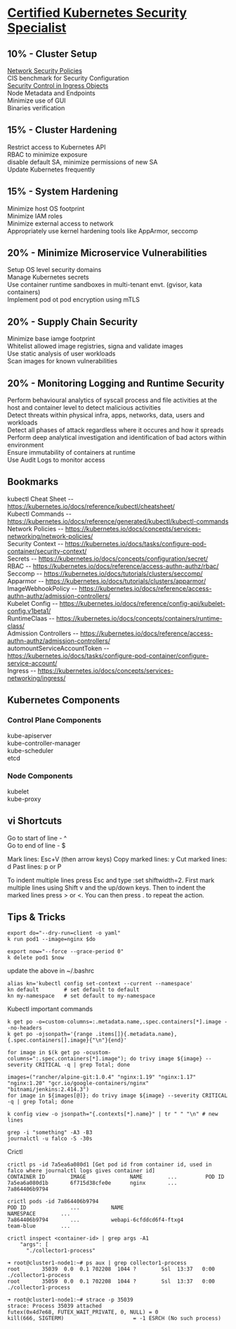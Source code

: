# [Certified Kubernetes Security Specialist](https://github.com/cncf/curriculum/blob/master/CKS_Curriculum_%20v1.29.pdf)

## 10% - Cluster Setup
[Network Security Policies](https://kubernetes.io/docs/concepts/services-networking/network-policies/)  
CIS benchmark for Security Configuration  
[Security Control in Ingress Objects](https://kubernetes.io/docs/concepts/services-networking/ingress/)  
Node Metadata and Endpoints  
Minimize use of GUI  
Binaries verification  

## 15% - Cluster Hardening
Restrict access to Kubernetes API  
RBAC to minimize exposure  
disable default SA, minimize permissions of new SA  
Update Kubernetes frequently  

## 15% - System Hardening
Minimize host OS footprint  
Minimize IAM roles  
Minimize external access to network  
Appropriately use kernel hardening tools like AppArmor, seccomp  

## 20% - Minimize Microservice Vulnerabilities
Setup OS level security domains  
Manage Kubernetes secrets  
Use container runtime sandboxes in multi-tenant envt. (gvisor, kata containers)  
Implement pod ot pod encryption using mTLS  

## 20% - Supply Chain Security
Minimize base iamge footprint  
Whitelist allowed image registries, signa and validate images  
Use static analysis of user workloads  
Scan images for known vulnerabilities  

## 20% - Monitoring Logging and Runtime Security
Perform behavioural analytics of syscall process and file activities at the host and container level to detect malicious activities  
Detect threats within physical infra, apps, networks, data, users and workloads  
Detect all phases of attack regardless where it occures and how it spreads  
Perform deep analytical investigation and identification of bad actors within environment  
Ensure immutability of containers at runtime  
Use Audit Logs to monitor access  

## Bookmarks

kubectl Cheat Sheet -- https://kubernetes.io/docs/reference/kubectl/cheatsheet/  
Kubectl Commands -- https://kubernetes.io/docs/reference/generated/kubectl/kubectl-commands  
Network Policies -- https://kubernetes.io/docs/concepts/services-networking/network-policies/  
Security Context -- https://kubernetes.io/docs/tasks/configure-pod-container/security-context/  
Secrets -- https://kubernetes.io/docs/concepts/configuration/secret/  
RBAC -- https://kubernetes.io/docs/reference/access-authn-authz/rbac/  
Seccomp -- https://kubernetes.io/docs/tutorials/clusters/seccomp/  
Apparmor -- https://kubernetes.io/docs/tutorials/clusters/apparmor/  
ImageWebhookPolicy -- https://kubernetes.io/docs/reference/access-authn-authz/admission-controllers/  
Kubelet Config -- https://kubernetes.io/docs/reference/config-api/kubelet-config.v1beta1/  
RuntimeClaas -- https://kubernetes.io/docs/concepts/containers/runtime-class/  
Admission Controllers -- https://kubernetes.io/docs/reference/access-authn-authz/admission-controllers/  
automountServiceAccountToken -- https://kubernetes.io/docs/tasks/configure-pod-container/configure-service-account/  
Ingress -- https://kubernetes.io/docs/concepts/services-networking/ingress/  

## Kubernetes Components

### Control Plane Components

kube-apiserver  
kube-controller-manager  
kube-scheduler  
etcd  

### Node Components

kubelet  
kube-proxy 

## vi Shortcuts

Go to start of line - ^  
Go to end of line - $

Mark lines: Esc+V (then arrow keys)
Copy marked lines: y
Cut marked lines: d
Past lines: p or P

To indent multiple lines press Esc and type :set shiftwidth=2. First mark multiple lines using Shift v and the up/down keys. Then to indent the marked lines press > or <. You can then press . to repeat the action.

## Tips & Tricks

    export do="--dry-run=client -o yaml"
    k run pod1 --image=nginx $do

    export now="--force --grace-period 0"
    k delete pod1 $now

update the above in ~/.bashrc

    alias kn='kubectl config set-context --current --namespace'
    kn default        # set default to default
    kn my-namespace   # set default to my-namespace

Kubectl important commands
    
    k get po -o=custom-columns=:.metadata.name,.spec.containers[*].image --no-headers
    k get po -ojsonpath='{range .items[]}{.metadata.name},{.spec.containers[].image}{"\n"}{end}'

    for image in $(k get po -ocustom-columns=":.spec.containers[*].image"); do trivy image ${image} --severity CRITICAL -q | grep Total; done
    
    images=("rancher/alpine-git:1.0.4" "nginx:1.19" "nginx:1.17" "nginx:1.20" "gcr.io/google-containers/nginx" "bitnami/jenkins:2.414.3")
    for image in ${images[@]}; do trivy image ${image} --severity CRITICAL -q | grep Total; done

    k config view -o jsonpath="{.contexts[*].name}" | tr " " "\n" # new lines

    grep -i "something" -A3 -B3
    journalctl -u falco -S -30s

Crictl

    crictl ps -id 7a5ea6a080d1 [Get pod id from container id, used in falco where journalctl logs gives container id]
    CONTAINER ID        IMAGE              NAME        ...         POD ID
    7a5ea6a080d1b       6f715d38cfe0e      nginx       ...         7a864406b9794

    crictl pods -id 7a864406b9794
    POD ID              ...          NAME                             NAMESPACE        ...
    7a864406b9794       ...          webapi-6cfddcd6f4-ftxg4          team-blue        ...

    crictl inspect <container-id> | grep args -A1
        "args": [
          "./collector1-process"

    ➜ root@cluster1-node1:~# ps aux | grep collector1-process
    root       35039  0.0  0.1 702208  1044 ?        Ssl  13:37   0:00 ./collector1-process
    root       35059  0.0  0.1 702208  1044 ?        Ssl  13:37   0:00 ./collector1-process

    ➜ root@cluster1-node1:~# strace -p 35039
    strace: Process 35039 attached
    futex(0x4d7e68, FUTEX_WAIT_PRIVATE, 0, NULL) = 0
    kill(666, SIGTERM)                      = -1 ESRCH (No such process)